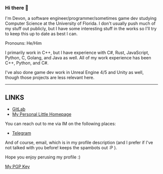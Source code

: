   <h3> Hi there 👋</h3>

I'm Devon, a software engineer/programmer/sometimes game dev studying Computer Science at the University of Florida.
I don't usually push much of my stuff out publicly, but I have some interesting stuff in the works so I'll try to keep this
up to date as best I can.

Pronouns: He/Him 

I primarily work in C++, but I have experience with C#, Rust, JavaScript, Python, C, Golang, and Java as well.
All of my work experience has been C++, Python, and C#.

I've also done game dev work in Unreal Engine 4/5 and Unity as well, though those projects are less relevant here.

<hr>

## LINKS

- <a href="https://gitlab.com/dstettler">GitLab</a>
- <a href="https://dstet.me/">My Personal Little Homepage</a>

You can reach out to me via IM on the following places:
- <a href="https://t.me/deeevon">Telegram</a>
<!-- - <a href="https://open.kakao.com/me/dstettler">KakaoTalk</a> -->
<!-- - @devon:msg.dstet.me via Matrix or you can join my welcome mat <a href="https://matrix.to/#/#welcome-mat:msg.dstet.me">here</a> -->


And of course, email, which is in my profile description (and I prefer if I've not talked with you before! keeps the spambots out :P ).

Hope you enjoy perusing my profile :)

<a href="https://raw.githubusercontent.com/dstettler/dstettler/master/0775079AF02692C4E72459B9A5BA234C488A1B87.pub.gpg">My PGP Key</a>
</span>
